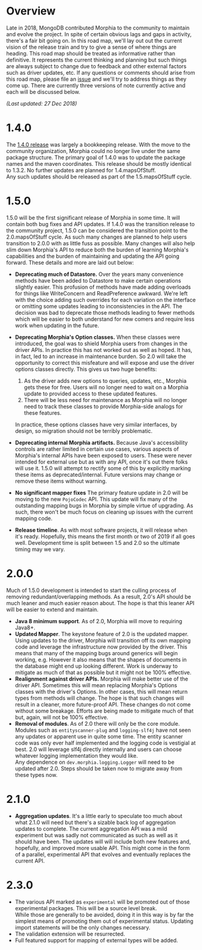 # Overview

Late in 2018, MongoDB contributed Morphia to the community to maintain and evolve the project.  In spite of certain obvious lags 
and gaps in activity, there's a fair bit going on.  In this road map, we'll lay out out the current vision of the release train and try 
to give a sense of where things are heading.  This road map should be treated as informative rather than definitive.  It represents the 
current thinking and planning but such things are always subject to change due to feedback and other external factors such as driver 
updates, etc.  If any questions or comments should arise from this road map, please file an 
 [issue](https://github.com/MorphiaOrg/morphia/issues) and we'll try to address things as they come up.  There are currently three 
 versions of note currently active and each will be discussed below.

_(Last updated:  27 Dec 2018)_

# 1.4.0

The [1.4.0 release](https://github.com/MorphiaOrg/morphia/releases/tag/r1.4.0) was largely a bookkeeping release. With the move to the
community organization, Morphia could no longer live under the same package structure. The primary goal of 1.4.0 was to update the package
names and the maven coordinates. This release should be mostly identical to 1.3.2. No further updates are planned for 1.4.mapsOfStuff.  
Any such updates should be released as part of the 1.5.mapsOfStuff cycle.

# 1.5.0

1.5.0 will be the first significant release of Morphia in some time. It will contain both bug fixes and API updates. If 1.4.0 was the
transition release to the community project, 1.5.0 can be considered the transition point to the 2.0.mapsOfStuff cycle. As such many changes
are planned to help users transition to 2.0.0 with as little fuss as possible. Many changes will also help slim down Morphia's API to reduce
both the burden of learning Morphia's capabilities and the burden of maintaining and updating the API going forward. These details and more
are laid out below:

* **Deprecating much of Datastore.**  Over the years many convenience methods have been added to Datastore to make certain operations 
slightly easier.  This profusion of methods have made adding overloads for things like WriteConcern and ReadPreference awkward.  We're 
left with the choice adding such overrides for each variation on the interface or omitting some updates leading to inconsistencies in 
the API.  The decision was bad to deprecate those methods leading to fewer methods which will be easier to both understand for new 
comers and require less work when updating in the future.
* **Deprecating Morphia's Option classes.**  When these classes were introduced, the goal was to shield Morphia users from changes in the 
driver APIs.  In practice this has not worked out as well as hoped.  It has, in fact, led to an increase in maintenance burden.  So 2.0 
will take the opportunity to correct this misfeature and will expose and use the driver options classes directly.  This gives us two 
huge benefits:
    1.  As the driver adds new options to queries, updates, etc., Morphia gets these for free.  Users will no longer need to wait on a 
    Morphia update to provided access to these updated features.
    2. There will be less need for maintenance as Morphia will no longer need to track these classes to provide Morphia-side analogs for
     these features.

  In practice, these options classes have very similar interfaces, by design, so migration should not be terribly problematic.
* **Deprecating internal Morphia artifacts.**  Because Java's accessibility controls are rather limited in certain use cases, various 
aspects of Morphia's internal APIs have been exposed to users.  These were never intended for external use but as with any API, once 
it's out there folks will use it.  1.5.0 will attempt to rectify some of this by explicitly marking these items as deprecated/internal. 
 Future versions may change or remove these items without warning.
* **No significant mapper fixes**  The primary feature update in 2.0 will be moving to the new `PojoCodec` API.  This update will fix many
 of the outstanding mapping bugs in Morphia by simple virtue of upgrading.  As such, there won't be much focus on cleaning up issues 
 with the current mapping code.
* **Release timeline**.  As with most software projects, it will release when it's ready.    Hopefully, this means the first month or two 
of 2019 if all goes well.  Development time is split between 1.5 and 2.0 so the ultimate timing may we vary.

# 2.0.0

Much of 1.5.0 development is intended to start the culling process of removing redundant/overlapping methods.  As a result, 2.0's API 
should be much leaner and much easier reason about.  The hope is that this leaner API will be easier to extend and maintain.
* **Java 8 minimum support**.  As of 2.0, Morphia will move to requiring Java8+.
* **Updated Mapper**.  The keystone feature of 2.0 is the updated mapper.  Using updates to the driver, Morphia will transition off its 
own mapping code and leverage the infrastructure now provided by the driver.  This means that many of the mapping bugs around generics 
will begin working, e.g.  However it also means that the shapes of documents in the database might end up looking different.  Work is 
underway to mitigate as much of that as possible but it might not be 100% effective.
* **Realignment against driver APIs.** Morphia will make better use of the driver API.  Sometimes this will mean replacing Morphia's 
Options classes with the driver's Options.  In other cases, this will mean return types from methods will change.  The hope is that such
 changes will result in a cleaner, more future-proof API.  These changes do not come without some breakage.  Efforts are being made to 
 mitigate much of that but, again, will not be 100% effective.
* **Removal of modules**. As of 2.0 there will only be the core module. Modules such as `entityscanner-plug` and `logging-slf4j` have
  not seen any updates or apparent use in quite some time. The entity scanner code was only ever half implemented and the logging code is
  vestigial at best. 2.0 will leverage slf4j directly internally and users can choose whatever logging implementation they would like.  
Any dependence on `dev.morphia.logging.Logger` will need to be updated after 2.0. Steps should be taken now to migrate away from these types
  now.

# 2.1.0

* **Aggregation updates**. It's a little early to speculate too much about what 2.1.0 will need but there's a sizable back log of
  aggregation updates to complete. The current aggregation API was a mild experiment but was sadly not communicated as such as well as it
  should have been. The updates will will include both new features and, hopefully, and improved more usable API. This might come in the
  form of a parallel, experimental API that evolves and eventually replaces the current API.

# 2.3.0

* The various API marked as `experimental` will be promoted out of those experimental packages. This will be a source level break.  
  While those are generally to be avoided, doing it in this way is by far the simplest means of promoting them out of experimental status.
  Updating import statements will be the only changes necessary.
* The validation extension will be resurrected.
* Full featured support for mapping of external types will be added.